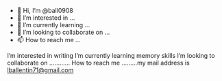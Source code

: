 - 👋 Hi, I’m @ball0908
- 👀 I’m interested in ...
- 🌱 I’m currently learning ...
- 💞️ I’m looking to collaborate on ...
- 📫 How to reach me ...

<!---
ball0908/ball0908 is a ✨ special ✨ repository because its `README.md` (this file) appears on your GitHub profile.
You can click the Preview link to take a look at your changes.
--->
I’m interested in writing
I’m currently learning memory skills
I’m looking to collaborate on …………
How to reach me ...……my mail address is lballentin71@gmail.com
